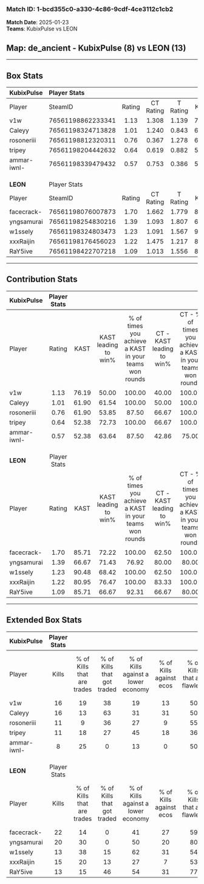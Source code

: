 ### Match ID: 1-bcd355c0-a330-4c86-9cdf-4ce3112c1cb2  
**Match Date**: 2025-01-23  
**Teams**: KubixPulse vs LEON  

## **Map**: de_ancient - KubixPulse (8) vs LEON (13)  
---  

## Box Stats  

| **KubixPulse** | Player Stats      |        |           |          |       |       |       |         |        |      |     |
| :- | :- | :-: | :-: | :-: | :-: | :-: | :-: | :-: | :-: | :-: | :-: |
| Player         | SteamID           | Rating | CT Rating | T Rating | KAST  |  ADR  | Kills | Assists | Deaths | K/D  | HS% |
| v1w            | 76561198862233341 |  1.13  |   1.308   |  1.139   | 76.19 | 77.7  |  16   |    3    |   16   | 1.00 | 37  |
| Caleyy         | 76561198324713828 |  1.01  |   1.240   |  0.843   | 61.90 | 91.8  |  16   |    5    |   19   | 0.84 | 43  |
| rosoneriii     | 76561198812320311 |  0.76  |   0.367   |  1.278   | 61.90 | 58.1  |  11   |    2    |   16   | 0.69 | 36  |
| tripey         | 76561198204442632 |  0.64  |   0.619   |  0.882   | 52.38 | 58.8  |  11   |    3    |   18   | 0.61 | 45  |
| ammar-iwnl-    | 76561198339479432 |  0.57  |   0.753   |  0.386   | 52.38 | 43.9  |   8   |    2    |   14   | 0.57 | 50  |
|                |                   |        |           |          |       |       |       |         |        |      |     |
|                |                   |        |           |          |       |       |       |         |        |      |     |
|                |                   |        |           |          |       |       |       |         |        |      |     |
| **LEON**       | Player Stats      |        |           |          |       |       |       |         |        |      |     |
| Player         | SteamID           | Rating | CT Rating | T Rating | KAST  |  ADR  | Kills | Assists | Deaths | K/D  | HS% |
| facecrack-     | 76561198076007873 |  1.70  |   1.662   |  1.779   | 85.71 | 103.1 |  22   |    7    |   10   | 2.20 | 50  |
| yngsamurai     | 76561198254830216 |  1.39  |   1.093   |  1.807   | 66.67 | 94.6  |  20   |    4    |   12   | 1.67 | 15  |
| w1ssely        | 76561198324803473 |  1.23  |   1.091   |  1.567   | 90.48 | 71.9  |  13   |    4    |   11   | 1.18 | 38  |
| xxxRaijin      | 76561198176456023 |  1.22  |   1.475   |  1.217   | 80.95 | 74.1  |  15   |    4    |   12   | 1.25 | 53  |
| RaY5ive        | 76561198422707218 |  1.09  |   1.013   |  1.556   | 85.71 | 77.9  |  13   |   11    |   17   | 0.76 | 61  |
---  

## Contribution Stats  

| **KubixPulse** | Player Stats |       |                      |                                                        |                           |                                                             |                          |                                                            |
| :- | :-: | :-: | :-: | :-: | :-: | :-: | :-: | :-: |
| Player         |    Rating    | KAST  | KAST leading to win% | % of times you achieve a KAST in your teams won rounds | CT - KAST leading to win% | CT - % of times you achieve a KAST in your teams won rounds | T - KAST leading to win% | T - % of times you achieve a KAST in your teams won rounds |
| v1w            |     1.13     | 76.19 |        50.00         |                         100.00                         |           40.00           |                           100.00                            |          66.67           |                           100.00                           |
| Caleyy         |     1.01     | 61.90 |        61.54         |                         100.00                         |           50.00           |                           100.00                            |          80.00           |                           100.00                           |
| rosoneriii     |     0.76     | 61.90 |        53.85         |                         87.50                          |           66.67           |                           100.00                            |          42.86           |                           75.00                            |
| tripey         |     0.64     | 52.38 |        72.73         |                         100.00                         |           66.67           |                           100.00                            |          80.00           |                           100.00                           |
| ammar-iwnl-    |     0.57     | 52.38 |        63.64         |                         87.50                          |           42.86           |                            75.00                            |          100.00          |                           100.00                           |
|                |              |       |                      |                                                        |                           |                                                             |                          |                                                            |
|                |              |       |                      |                                                        |                           |                                                             |                          |                                                            |
|                |              |       |                      |                                                        |                           |                                                             |                          |                                                            |
| **LEON**       | Player Stats |       |                      |                                                        |                           |                                                             |                          |                                                            |
| Player         |    Rating    | KAST  | KAST leading to win% | % of times you achieve a KAST in your teams won rounds | CT - KAST leading to win% | CT - % of times you achieve a KAST in your teams won rounds | T - KAST leading to win% | T - % of times you achieve a KAST in your teams won rounds |
| facecrack-     |     1.70     | 85.71 |        72.22         |                         100.00                         |           62.50           |                           100.00                            |          80.00           |                           100.00                           |
| yngsamurai     |     1.39     | 66.67 |        71.43         |                         76.92                          |           80.00           |                            80.00                            |          66.67           |                           75.00                            |
| w1ssely        |     1.23     | 90.48 |        68.42         |                         100.00                         |           62.50           |                           100.00                            |          72.73           |                           100.00                           |
| xxxRaijin      |     1.22     | 80.95 |        76.47         |                         100.00                         |           83.33           |                           100.00                            |          72.73           |                           100.00                           |
| RaY5ive        |     1.09     | 85.71 |        66.67         |                         92.31                          |           66.67           |                            80.00                            |          66.67           |                           100.00                           |
---  

## Extended Box Stats  

| **KubixPulse** | Player Stats |                            |                            |                                    |                         |                              |                                 |        |                             |                                     |                          |                               |                            |
| :- | :-: | :-: | :-: | :-: | :-: | :-: | :-: | :-: | :-: | :-: | :-: | :-: | :-: |
| Player         |    Kills     | % of Kills that are trades | % of Kills that got traded | % of Kills against a lower economy | % of Kills against ecos | % of Kills that are flawless | % of Kills that are close duels | Deaths | % of Deaths that get traded | % of Deaths against a lower economy | % of Deaths against ecos | % of Deaths that are flawless | % of Deaths that are close |
| v1w            |      16      |             19             |             38             |                 19                 |           13            |              50              |                6                |   16   |             25              |                 13                  |            6             |              63               |             6              |
| Caleyy         |      16      |             13             |             63             |                 31                 |           31            |              50              |                0                |   19   |             11              |                 21                  |            11            |              53               |             11             |
| rosoneriii     |      11      |             9              |             36             |                 27                 |            9            |              55              |                0                |   16   |              0              |                 13                  |            0             |              75               |             0              |
| tripey         |      11      |             18             |             27             |                 45                 |           18            |              36              |                9                |   18   |             17              |                 11                  |            6             |              72               |             6              |
| ammar-iwnl-    |      8       |             25             |             0              |                 13                 |            0            |              50              |                0                |   14   |              7              |                  7                  |            0             |              64               |             7              |
|                |              |                            |                            |                                    |                         |                              |                                 |        |                             |                                     |                          |                               |                            |
|                |              |                            |                            |                                    |                         |                              |                                 |        |                             |                                     |                          |                               |                            |
|                |              |                            |                            |                                    |                         |                              |                                 |        |                             |                                     |                          |                               |                            |
| **LEON**       | Player Stats |                            |                            |                                    |                         |                              |                                 |        |                             |                                     |                          |                               |                            |
| Player         |    Kills     | % of Kills that are trades | % of Kills that got traded | % of Kills against a lower economy | % of Kills against ecos | % of Kills that are flawless | % of Kills that are close duels | Deaths | % of Deaths that get traded | % of Deaths against a lower economy | % of Deaths against ecos | % of Deaths that are flawless | % of Deaths that are close |
| facecrack-     |      22      |             14             |             0              |                 41                 |           27            |              59              |               14                |   10   |             10              |                 20                  |            0             |              40               |             10             |
| yngsamurai     |      20      |             30             |             0              |                 50                 |           20            |              80              |                5                |   12   |             33              |                 17                  |            8             |              42               |             0              |
| w1ssely        |      13      |             38             |             15             |                 62                 |           31            |              54              |                0                |   11   |             45              |                 18                  |            0             |              55               |             0              |
| xxxRaijin      |      15      |             20             |             13             |                 27                 |            7            |              53              |                0                |   12   |             33              |                 25                  |            0             |              58               |             8              |
| RaY5ive        |      13      |             15             |             46             |                 54                 |           31            |              77              |                8                |   17   |             53              |                 29                  |            12            |              47               |             0              |
